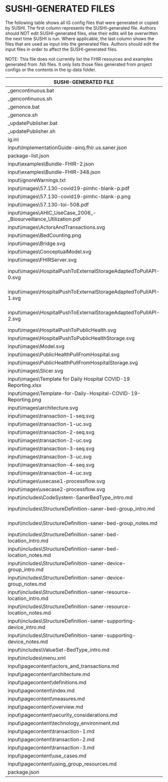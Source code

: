 # SUSHI-GENERATED FILES #

The following table shows all IG config files that were generated or copied by SUSHI.  The first column
represents the SUSHI-generated file. Authors should NOT edit SUSHI-generated files, else their edits will
be overwritten the next time SUSHI is run. Where applicable, the last column shows the files that are used
as input into the generated files. Authors should edit the input files in order to affect the SUSHI-generated
files.

NOTE: This file does not currently list the FHIR resources and examples generated from .fsh files. It only
lists those files generated from project configs or the contents in the ig-data folder.

| SUSHI-GENERATED FILE                                                | ACTION    | INPUT FILE(S)                                                                   |
| ------------------------------------------------------------------- | --------- | ------------------------------------------------------------------------------- |
| _gencontinuous.bat                                                  | generated |                                                                                 |
| _gencontinuous.sh                                                   | generated |                                                                                 |
| _genonce.bat                                                        | generated |                                                                                 |
| _genonce.sh                                                         | generated |                                                                                 |
| _updatePublisher.bat                                                | generated |                                                                                 |
| _updatePublisher.sh                                                 | generated |                                                                                 |
| ig.ini                                                              | generated | fsh\ig-data\ig.ini, fsh\package.json                                            |
| input\ImplementationGuide-ainq.fhir.us.saner.json                   | generated | fsh\ig-data\ig.ini, fsh\package.json, {all input resources and pages}           |
| package-list.json                                                   | generated | fsh\package.json                                                                |
| input\examples\Bundle-FHIR-2.json                                   | copied    | fsh\ig-data\input\examples\Measures.json                                        |
| input\examples\Bundle-FHIR-348.json                                 | copied    | fsh\ig-data\input\examples\MeasureReport.json                                   |
| input\ignoreWarnings.txt                                            | copied    | fsh\ig-data\input\ignoreWarnings.txt                                            |
| input\images\57.130-covid19-pimhc-blank-p.pdf                       | copied    | fsh\ig-data\input\images\57.130-covid19-pimhc-blank-p.pdf                       |
| input\images\57.130-covid19-pimhc-blank-p.png                       | copied    | fsh\ig-data\input\images\57.130-covid19-pimhc-blank-p.png                       |
| input\images\57.130-toi-508.pdf                                     | copied    | fsh\ig-data\input\images\57.130-toi-508.pdf                                     |
| input\images\AHIC_UseCase_2006_-_Biosurveillance_Utilization.pdf    | copied    | fsh\ig-data\input\images\AHIC_UseCase_2006_-_Biosurveillance_Utilization.pdf    |
| input\images\ActorsAndTransactions.svg                              | copied    | fsh\ig-data\input\images\ActorsAndTransactions.svg                              |
| input\images\BedCounting.png                                        | copied    | fsh\ig-data\input\images\BedCounting.png                                        |
| input\images\Bridge.svg                                             | copied    | fsh\ig-data\input\images\Bridge.svg                                             |
| input\images\ConceptualModel.svg                                    | copied    | fsh\ig-data\input\images\ConceptualModel.svg                                    |
| input\images\FHIRServer.svg                                         | copied    | fsh\ig-data\input\images\FHIRServer.svg                                         |
| input\images\HospitalPushToExternalStorageAdaptedToPullAPI-0.svg    | copied    | fsh\ig-data\input\images\HospitalPushToExternalStorageAdaptedToPullAPI-0.svg    |
| input\images\HospitalPushToExternalStorageAdaptedToPullAPI-1.svg    | copied    | fsh\ig-data\input\images\HospitalPushToExternalStorageAdaptedToPullAPI-1.svg    |
| input\images\HospitalPushToExternalStorageAdaptedToPullAPI-2.svg    | copied    | fsh\ig-data\input\images\HospitalPushToExternalStorageAdaptedToPullAPI-2.svg    |
| input\images\HospitalPushToPublicHealth.svg                         | copied    | fsh\ig-data\input\images\HospitalPushToPublicHealth.svg                         |
| input\images\HospitalPushToPublicHealthStorage.svg                  | copied    | fsh\ig-data\input\images\HospitalPushToPublicHealthStorage.svg                  |
| input\images\Model.svg                                              | copied    | fsh\ig-data\input\images\Model.svg                                              |
| input\images\PublicHealthPullFromHospital.svg                       | copied    | fsh\ig-data\input\images\PublicHealthPullFromHospital.svg                       |
| input\images\PublicHealthPullFromHospitalStorage.svg                | copied    | fsh\ig-data\input\images\PublicHealthPullFromHospitalStorage.svg                |
| input\images\Slicer.svg                                             | copied    | fsh\ig-data\input\images\Slicer.svg                                             |
| input\images\Template for Daily Hospital COVID-19 Reporting.xlsx    | copied    | fsh\ig-data\input\images\Template for Daily Hospital COVID-19 Reporting.xlsx    |
| input\images\Template-for-Daily-Hospital-COVID-19-Reporting.png     | copied    | fsh\ig-data\input\images\Template-for-Daily-Hospital-COVID-19-Reporting.png     |
| input\images\architecture.svg                                       | copied    | fsh\ig-data\input\images\architecture.svg                                       |
| input\images\transaction-1-seq.svg                                  | copied    | fsh\ig-data\input\images\transaction-1-seq.svg                                  |
| input\images\transaction-1-uc.svg                                   | copied    | fsh\ig-data\input\images\transaction-1-uc.svg                                   |
| input\images\transaction-2-seq.svg                                  | copied    | fsh\ig-data\input\images\transaction-2-seq.svg                                  |
| input\images\transaction-2-uc.svg                                   | copied    | fsh\ig-data\input\images\transaction-2-uc.svg                                   |
| input\images\transaction-3-seq.svg                                  | copied    | fsh\ig-data\input\images\transaction-3-seq.svg                                  |
| input\images\transaction-3-uc.svg                                   | copied    | fsh\ig-data\input\images\transaction-3-uc.svg                                   |
| input\images\transaction-4-seq.svg                                  | copied    | fsh\ig-data\input\images\transaction-4-seq.svg                                  |
| input\images\transaction-4-uc.svg                                   | copied    | fsh\ig-data\input\images\transaction-4-uc.svg                                   |
| input\images\usecase1-processflow.svg                               | copied    | fsh\ig-data\input\images\usecase1-processflow.svg                               |
| input\images\usecase2-processflow.svg                               | copied    | fsh\ig-data\input\images\usecase2-processflow.svg                               |
| input\includes\CodeSystem-SanerBedType_intro.md                     | copied    | fsh\ig-data\input\includes\CodeSystem-SanerBedType_intro.md                     |
| input\includes\StructureDefinition-saner-bed-group_intro.md         | copied    | fsh\ig-data\input\includes\StructureDefinition-saner-bed-group_intro.md         |
| input\includes\StructureDefinition-saner-bed-group_notes.md         | copied    | fsh\ig-data\input\includes\StructureDefinition-saner-bed-group_notes.md         |
| input\includes\StructureDefinition-saner-bed-location_intro.md      | copied    | fsh\ig-data\input\includes\StructureDefinition-saner-bed-location_intro.md      |
| input\includes\StructureDefinition-saner-bed-location_notes.md      | copied    | fsh\ig-data\input\includes\StructureDefinition-saner-bed-location_notes.md      |
| input\includes\StructureDefinition-saner-device-group_intro.md      | copied    | fsh\ig-data\input\includes\StructureDefinition-saner-device-group_intro.md      |
| input\includes\StructureDefinition-saner-device-group_notes.md      | copied    | fsh\ig-data\input\includes\StructureDefinition-saner-device-group_notes.md      |
| input\includes\StructureDefinition-saner-resource-location_intro.md | copied    | fsh\ig-data\input\includes\StructureDefinition-saner-resource-location_intro.md |
| input\includes\StructureDefinition-saner-resource-location_notes.md | copied    | fsh\ig-data\input\includes\StructureDefinition-saner-resource-location_notes.md |
| input\includes\StructureDefinition-saner-supporting-device_intro.md | copied    | fsh\ig-data\input\includes\StructureDefinition-saner-supporting-device_intro.md |
| input\includes\StructureDefinition-saner-supporting-device_notes.md | copied    | fsh\ig-data\input\includes\StructureDefinition-saner-supporting-device_notes.md |
| input\includes\ValueSet-BedType_intro.md                            | copied    | fsh\ig-data\input\includes\ValueSet-BedType_intro.md                            |
| input\includes\menu.xml                                             | copied    | fsh\ig-data\input\includes\menu.xml                                             |
| input\pagecontent\actors_and_transactions.md                        | copied    | fsh\ig-data\input\pagecontent\3_actors_and_transactions.md                      |
| input\pagecontent\architecture.md                                   | copied    | fsh\ig-data\input\pagecontent\6_architecture.md                                 |
| input\pagecontent\definitions.md                                    | copied    | fsh\ig-data\input\pagecontent\7_definitions.md                                  |
| input\pagecontent\index.md                                          | copied    | fsh\ig-data\input\pagecontent\index.md                                          |
| input\pagecontent\measures.md                                       | copied    | fsh\ig-data\input\pagecontent\8_measures.md                                     |
| input\pagecontent\overview.md                                       | copied    | fsh\ig-data\input\pagecontent\1_overview.md                                     |
| input\pagecontent\security_considerations.md                        | copied    | fsh\ig-data\input\pagecontent\4_security_considerations.md                      |
| input\pagecontent\technology_environment.md                         | copied    | fsh\ig-data\input\pagecontent\5_technology_environment.md                       |
| input\pagecontent\transaction-1.md                                  | copied    | fsh\ig-data\input\pagecontent\transaction-1.md                                  |
| input\pagecontent\transaction-2.md                                  | copied    | fsh\ig-data\input\pagecontent\transaction-2.md                                  |
| input\pagecontent\transaction-3.md                                  | copied    | fsh\ig-data\input\pagecontent\transaction-3.md                                  |
| input\pagecontent\use_cases.md                                      | copied    | fsh\ig-data\input\pagecontent\2_use_cases.md                                    |
| input\pagecontent\using_group_resources.md                          | copied    | fsh\ig-data\input\pagecontent\9_using_group_resources.md                        |
| package.json                                                        | copied    | fsh\package.json                                                                |